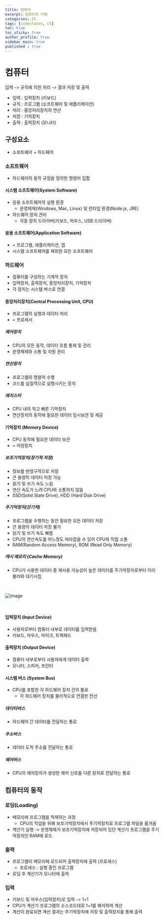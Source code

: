```yaml
---
title: 컴퓨터
excerpt: 컴퓨터의 이해
categories: CS
tags: [codestates, CS]
toc: true
toc_sticky: true
author_profile: true
sidebar_main: true
published : true
---
```


# 컴퓨터
입력 -> 규칙에 의한 처리 -> 결과 저장 및 출력

- 입력 : 입력장치 (키보드)
- 규칙 : 프로그램 (소프트웨어 및 애플리케이션)
- 처리 : 중앙처리장치의 연산
- 저장 : 기억장치
- 출력 : 출력장치 (모니터)

## 구성요소
- 소프트웨어 + 하드웨어  

### 소프트웨어 
- 하드웨어의 동작 규정을 정의한 명령어 집합

#### 시스템 소프트웨어(System Software)
- 응용 소프트웨어의 실행 환경    
  - 운영체제(Windows, Mac, Linux) 및 런타임 환경(Node.js, JRE)
- 하드웨어 장치 관리 
  - 각종 장치 드라이버(키보드, 마우스, USB 드라이버)

#### 응용 소프트웨어(Application Software)       
- = 프로그램, 애플리케이션, 앱 
- 시스템 소프트웨어를 제외한 모든 소프트웨어 

### 하드웨어
- 컴퓨터를 구성하는 기계적 장치 
- 입력장치, 출력장치, 중앙처리장치, 기억장치  
- 각 장치는 시스템 버스로 연결 

#### 중앙처리장치(Central Processing Unit, CPU)
- 프로그램의 실행과 데이터 처리
- = 프로세서

##### 제어장치
- CPU의 모든 동작, 데이터 흐름 통제 및 관리  
- 운영체제와 소통 및 자원 관리

##### 연산장치
- 프로그램의 명령어 수행
- 코드를 실질적으로 실행시키는 장치

##### 레지스터
- CPU 내의 작고 빠른 기억장치  
- 연산장치의 동작에 필요한 데이터 임시보관 및 제공

#### 기억장치 (Memory Device)
- CPU 동작에 필요한 데이터 보관 
- = 저장장치

##### 보조기억장치(장기적 저장)
- 정보를 반영구적으로 저장
- 큰 용량의 데이터 저장 가능
- 읽기 및 쓰기 속도 느림
- 연산 속도가 느려 CPU와 소통하지 않음
- SSD(Solid State Drive), HDD (Hard Disk Drive)

##### 주기억장치(단기적)
- 프로그램을 수행하는 동안 필요한 모든 데이터 저장
- 큰 용량의 데이터 저장 불가
- 읽기 및 쓰기 속도 빠름
- CPU의 연산속도를 어느정도 따라잡을 수 있어 CPU와 직접 소통
- RAM(Random Access Memory), ROM (Read Only Memory)

##### 캐시 메모리 (Cache Memory)
- CPU가 사용한 데이터 중 재사용 가능성이 높은 데이터를 주기억장치로부터 미리 불러와 대기시킴

<br>

![image](https://github.com/JSooCha/JSooCha.github.io/assets/90169862/d051aa1b-6bdb-4020-934f-eb283d4e096f)

<br>

#### 입력장치 (Input Device)
- 사용자로부터 컴퓨터 내부로 데이터를 입력받음
- 키보드, 마우스, 마이크, 트랙패드

#### 출력장치 (Output Device)
- 컴퓨터 내부로부터 사용자에게 데이터 출력
- 모니터, 스피커, 프린터

#### 시스템 버스 (System Bus)
- CPU를 포함한 각 하드웨어 장치 간의 통로
  - 각 하드웨어 장치를 물리적으로 연결한 전선
##### 데이터버스
- 하드웨어 간 데이터를 전달하는 통로
##### 주소버스
- 데이터 도착 주소를 전달하는 통로
##### 제어버스
- CPU의 제어장치가 생성한 제어 신호를 다른 장치로 전달하는 통로

## 컴퓨터의 동작
### 로딩(Loading)
- 메모리에 프로그램을 적재하는 과정
  - CPU의 작업을 위해 보조기억장치에서 주기억장치로 프로그램 파일을 옮겨옴
- 계산기 실행 -> 운영체제가 보조기억장치에 저장되어 있던 계산기 프로그램을 주기억장치인 RAM에 로드
### 출력
- 프로그램이 메모리에 로드되어 출력장치에 출력 (프로세스) 
  - 프로세스 : 실행 중인 프로그램
- 로딩 후 계산기가 모니터에 출력 
### 입력
- 키보드 및 마우스(입력장치)로 입력 -> 1+1
- CPU가 계산기 프로그램의 소스코드대로 1+1를 해석하여 계산
- 계산이 완료되면 계산 결과는 주기억장치에 저장 및 출력장치를 통해 출력

